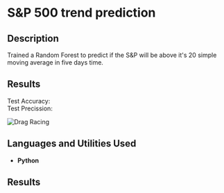 <h1>S&P 500 trend prediction</h1>

<h2>Description</h2>
Trained a Random Forest to predict if the S&P will be above it's 20 simple moving average in five days time.
<h2>Results</h2>
Test Accuracy: <br>
Test Precission:

![Drag Racing](Dragster.jpg)






<h2>Languages and Utilities Used</h2>

- <b>Python</b>


<h2>Results</h2>

